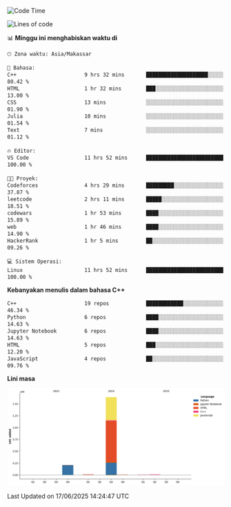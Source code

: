 <!--START_SECTION:waka-->
![Code Time](http://img.shields.io/badge/Code%20Time-280%20hrs%2044%20mins-blue)

![Lines of code](https://img.shields.io/badge/Sejak%20Hello%20World%20aku%20telah%20menulis-1.9%20million%20baris%20kode-blue)

📊 **Minggu ini menghabiskan waktu di** 

```text
🕑︎ Zona waktu: Asia/Makassar

💬 Bahasa: 
C++                      9 hrs 32 mins       ████████████████████░░░░░   80.42 % 
HTML                     1 hr 32 mins        ███░░░░░░░░░░░░░░░░░░░░░░   13.00 % 
CSS                      13 mins             ░░░░░░░░░░░░░░░░░░░░░░░░░   01.90 % 
Julia                    10 mins             ░░░░░░░░░░░░░░░░░░░░░░░░░   01.54 % 
Text                     7 mins              ░░░░░░░░░░░░░░░░░░░░░░░░░   01.12 % 

🔥 Editor: 
VS Code                  11 hrs 52 mins      █████████████████████████   100.00 % 

🐱‍💻 Proyek: 
Codeforces               4 hrs 29 mins       █████████░░░░░░░░░░░░░░░░   37.87 % 
leetcode                 2 hrs 11 mins       █████░░░░░░░░░░░░░░░░░░░░   18.51 % 
codewars                 1 hr 53 mins        ████░░░░░░░░░░░░░░░░░░░░░   15.89 % 
web                      1 hr 46 mins        ████░░░░░░░░░░░░░░░░░░░░░   14.90 % 
HackerRank               1 hr 5 mins         ██░░░░░░░░░░░░░░░░░░░░░░░   09.26 % 

💻 Sistem Operasi: 
Linux                    11 hrs 52 mins      █████████████████████████   100.00 % 
```

**Kebanyakan menulis dalam bahasa C++** 

```text
C++                      19 repos            ████████████░░░░░░░░░░░░░   46.34 % 
Python                   6 repos             ████░░░░░░░░░░░░░░░░░░░░░   14.63 % 
Jupyter Notebook         6 repos             ████░░░░░░░░░░░░░░░░░░░░░   14.63 % 
HTML                     5 repos             ███░░░░░░░░░░░░░░░░░░░░░░   12.20 % 
JavaScript               4 repos             ██░░░░░░░░░░░░░░░░░░░░░░░   09.76 % 
```



**Lini masa**

![Lines of Code chart](https://raw.githubusercontent.com/yusuf601/yusuf601/main/assets/bar_graph.png)


 Last Updated on 17/06/2025 14:24:47 UTC
<!--END_SECTION:waka-->

